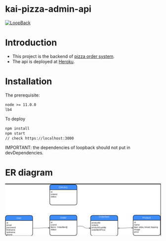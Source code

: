 # kai-pizza-admin-api

[![LoopBack](https://github.com/strongloop/loopback-next/raw/master/docs/site/imgs/branding/Powered-by-LoopBack-Badge-(blue)-@2x.png)](http://loopback.io/)


# Introduction

* This project is the backend of [pizza order system](https://github.com/shn2016/pizza-ordering-system).
* The api is deployed at [Heroku](https://pizza-admin-api.herokuapp.com/explorer/).

# Installation

The prerequisite:
```
node >= 11.0.0
lb4
```

To deploy
```
npm install
npm start
// check https://localhost:3000
```
IMPORTANT: the dependencies of loopback should not put in devDependencies.

# ER diagram

![ER diagram](https://github.com/shn2016/kai-pizza-admin-api/blob/master/res/er.png)
